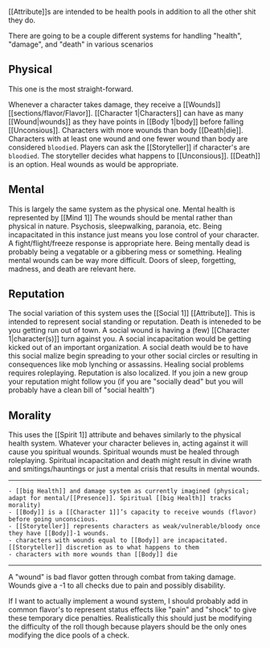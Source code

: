 [[Attribute]]s are intended to be health pools in addition to all the other shit they do.

There are going to be a couple different systems for handling "health", "damage", and "death" in various scenarios

## Physical
This one is the most straight-forward.

Whenever a character takes damage, they receive a [[Wounds]] [[sections/flavor/Flavor]]. 
[[Character 1|Characters]] can have as many [[Wound|wounds]] as they have points in [[Body 1|body]] before falling [[Unconsious]].
Characters with more wounds than body [[Death|die]].
Characters with at least one wound and one fewer wound than body are considered `bloodied`.
Players can ask the [[Storyteller]] if character's are `bloodied`.
The storyteller decides what happens to [[Unconsious]]. [[Death]] is an option.
Heal wounds as would be appropriate.


## Mental
This is largely the same system as the physical one.
Mental health is represented by [[Mind 1]]
The wounds should be mental rather than physical in nature. Psychosis, sleepwalking, paranoia, etc.
Being incapacitated in this instance just means you lose control of your character. A fight/flight/freeze response is appropriate here.
Being mentally dead is probably being a vegatable or a gibbering mess or something.
Healing mental wounds can be way more difficult. Doors of sleep, forgetting, madness, and death are relevant here.


## Reputation
The social variation of this system uses the [[Social 1]] [[Attribute]].
This is intended to represent social standing or reputation.
Death is inteneded to be you getting run out of town.
A social wound is having a (few) [[Character 1|character(s)]] turn against you. 
A social incapacitation would be getting kicked out of an important organization.
A social death would be to have this social malize begin spreading to your other social circles or resulting in consequences like mob lynching or assassins.
Healing social problems requires roleplaying.
Reputation is also localized. If you join a new group your reputation might follow you (if you are "socially dead" but you will probably have a clean bill of "social health")

## Morality
This uses the [[Spirit 1]] attribute and behaves similarly to the physical health system.
Whatever your character believes in, acting against it will cause you spiritual wounds.
Spiritual wounds must be healed through roleplaying.
Spiritual incapacitation and death might result in divine wrath and smitings/hauntings or just a mental crisis that results in mental wounds.


---

	- [[big Health]] and damage system as currently imagined (physical; adapt for mental/[[Presence]]. Spiritual [[big Health]] tracks morality)
	- [[Body]] is a [[Character 1]]’s capacity to receive wounds (flavor) before going unconscious.
	- [[Storyteller]] represents characters as weak/vulnerable/bloody once they have [[Body]]-1 wounds.
	- characters with wounds equal to [[Body]] are incapacitated. [[Storyteller]] discretion as to what happens to them
	- characters with more wounds than [[Body]] die

---

A "wound" is bad flavor gotten through combat from taking damage. Wounds give a -1 to all checks due to pain and possibly disability.

If I want to actually implement a wound system, I should probably add in common flavor's to represent status effects like "pain" and "shock" to give these temporary dice penalties. Realistically this should just be modifying the difficulty of the roll though because players should be the only ones modifying the dice pools of a check.
